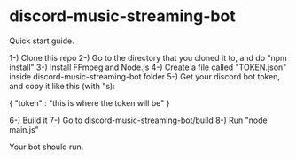 # discord-music-streaming-bot

Quick start guide.

1-) Clone this repo
2-) Go to the directory that you cloned it to, and do "npm install"
3-) Install FFmpeg and Node.js
4-) Create a file called "TOKEN.json" inside discord-music-streaming-bot folder
5-) Get your discord bot token, and copy it like this (with "s):

{
    "token" : "this is where the token will be"
}

6-) Build it
7-) Go to discord-music-streaming-bot/build
8-) Run "node main.js"

Your bot should run.